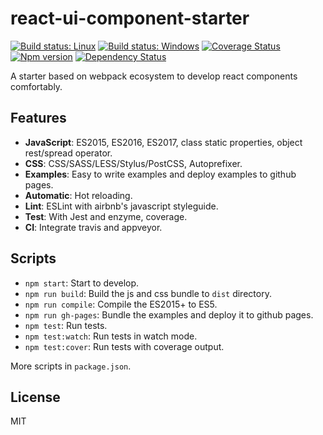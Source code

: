 # react-ui-component-starter

[![Build status: Linux](https://img.shields.io/travis/Alex1990/react-ui-component-starter.svg?style=flat-square)](https://travis-ci.org/Alex1990/react-ui-component-starter)
[![Build status: Windows](https://img.shields.io/appveyor/ci/Alex1990/react-ui-component-starter/master.svg?style=flat-square)](https://ci.appveyor.com/project/Alex1990/react-ui-component-starter/branch/master)
[![Coverage Status](https://img.shields.io/coveralls/Alex1990/react-ui-component-starter/master.svg?style=flat-square)](https://coveralls.io/github/Alex1990/react-ui-component-starter?branch=master)
[![Npm version](https://img.shields.io/npm/v/react-ui-component-starter.svg?style=flat)](https://www.npmjs.com/package/react-ui-component-starter)
[![Dependency Status](https://david-dm.org/Alex1990/react-ui-component-starter.svg?style=flat-square)](https://david-dm.org/Alex1990/react-ui-component-starter)

A starter based on webpack ecosystem to develop react components comfortably.

## Features

- **JavaScript**: ES2015, ES2016, ES2017, class static properties, object rest/spread operator.
- **CSS**: CSS/SASS/LESS/Stylus/PostCSS, Autoprefixer.
- **Examples**: Easy to write examples and deploy examples to github pages.
- **Automatic**: Hot reloading.
- **Lint**: ESLint with airbnb's javascript styleguide.
- **Test**: With Jest and enzyme, coverage.
- **CI**: Integrate travis and appveyor.

## Scripts

- `npm start`: Start to develop.
- `npm run build`: Build the js and css bundle to `dist` directory.
- `npm run compile`: Compile the ES2015+ to ES5.
- `npm run gh-pages`: Bundle the examples and deploy it to github pages.
- `npm test`: Run tests.
- `npm test:watch`: Run tests in watch mode.
- `npm test:cover`: Run tests with coverage output.

More scripts in `package.json`.

## License

MIT
